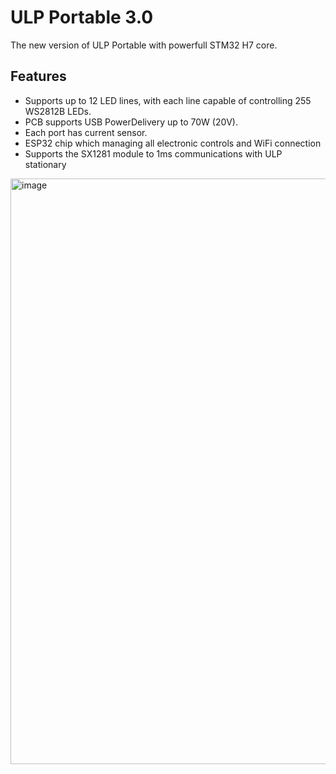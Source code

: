 # ULP Portable 3.0
The new version of ULP Portable with powerfull STM32 H7 core.


## Features

- Supports up to 12 LED lines, with each line capable of controlling 255   WS2812B LEDs.
- PCB supports USB PowerDelivery up to 70W (20V).
- Each port has current sensor.
- ESP32 chip which managing all electronic controls and WiFi connection
- Supports the SX1281 module to 1ms communications with ULP stationary

<img width="937" alt="image" src="https://github.com/michal95pl/ULP/assets/85219287/59c307ea-c4db-4b78-9815-38438f6257f1">
